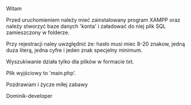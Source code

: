 Witam

Przed uruchomieniem należy mieć zainstalowany program XAMPP oraz należy stworzyć baze danych 'konta' i załadować do niej plik SQL zamieszczony w folderze.

Przy rejestracji naley uwzględnić że: hasło musi miec 8-20 znakow, jedną duza literą, jedna cyfre i jeden znak specjelny minimum.

Wyszukiwanie działa tylko dla plików w formacie txt.
<!--
Przykładowe konto:  
<br> login: adam@wp.pl
<br> hasło: Hasło-->


Plik wyjściowy to 'main.php'.

Pozdrawiam i życze miłej zabawy 

Dominik-developer
